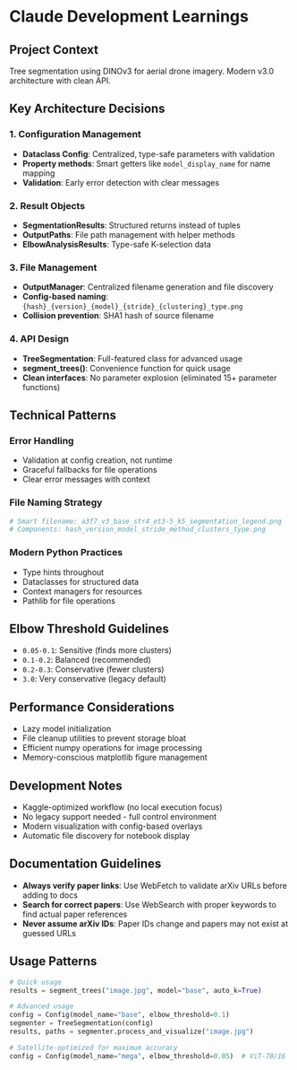 # Claude Development Learnings

## Project Context
Tree segmentation using DINOv3 for aerial drone imagery. Modern v3.0 architecture with clean API.

## Key Architecture Decisions

### 1. Configuration Management
- **Dataclass Config**: Centralized, type-safe parameters with validation
- **Property methods**: Smart getters like `model_display_name` for name mapping
- **Validation**: Early error detection with clear messages

### 2. Result Objects  
- **SegmentationResults**: Structured returns instead of tuples
- **OutputPaths**: File path management with helper methods
- **ElbowAnalysisResults**: Type-safe K-selection data

### 3. File Management
- **OutputManager**: Centralized filename generation and file discovery
- **Config-based naming**: `{hash}_{version}_{model}_{stride}_{clustering}_type.png`
- **Collision prevention**: SHA1 hash of source filename

### 4. API Design
- **TreeSegmentation**: Full-featured class for advanced usage
- **segment_trees()**: Convenience function for quick usage
- **Clean interfaces**: No parameter explosion (eliminated 15+ parameter functions)

## Technical Patterns

### Error Handling
- Validation at config creation, not runtime
- Graceful fallbacks for file operations
- Clear error messages with context

### File Naming Strategy
```python
# Smart filename: a3f7_v3_base_str4_et3-5_k5_segmentation_legend.png
# Components: hash_version_model_stride_method_clusters_type.png
```

### Modern Python Practices
- Type hints throughout
- Dataclasses for structured data
- Context managers for resources
- Pathlib for file operations

## Elbow Threshold Guidelines
- `0.05-0.1`: Sensitive (finds more clusters)
- `0.1-0.2`: Balanced (recommended)
- `0.2-0.3`: Conservative (fewer clusters)
- `3.0`: Very conservative (legacy default)

## Performance Considerations
- Lazy model initialization
- File cleanup utilities to prevent storage bloat
- Efficient numpy operations for image processing
- Memory-conscious matplotlib figure management

## Development Notes
- Kaggle-optimized workflow (no local execution focus)
- No legacy support needed - full control environment
- Modern visualization with config-based overlays
- Automatic file discovery for notebook display

## Documentation Guidelines
- **Always verify paper links**: Use WebFetch to validate arXiv URLs before adding to docs
- **Search for correct papers**: Use WebSearch with proper keywords to find actual paper references
- **Never assume arXiv IDs**: Paper IDs change and papers may not exist at guessed URLs

## Usage Patterns
```python
# Quick usage
results = segment_trees("image.jpg", model="base", auto_k=True)

# Advanced usage  
config = Config(model_name="base", elbow_threshold=0.1)
segmenter = TreeSegmentation(config)
results, paths = segmenter.process_and_visualize("image.jpg")

# Satellite-optimized for maximum accuracy
config = Config(model_name="mega", elbow_threshold=0.05)  # ViT-7B/16
```